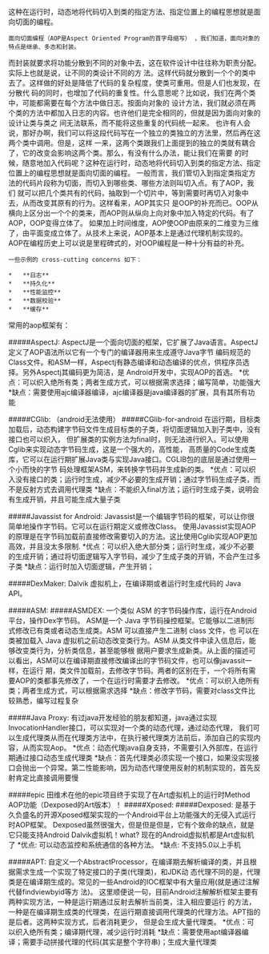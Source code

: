 这种在运行时，动态地将代码切入到类的指定方法、指定位置上的编程思想就是面向切面的编程。

    面向切面编程（AOP是Aspect Oriented Program的首字母缩写） ，我们知道，面向对象的特点是继承、多态和封装。
而封装就要求将功能分散到不同的对象中去，这在软件设计中往往称为职责分配。实际上也就是说，让不同的类设计不同的方
法。这样代码就分散到一个个的类中去了。这样做的好处是降低了代码的复杂程度，使类可重用。但是人们也发现，在分散代
码的同时，也增加了代码的重复性。什么意思呢？比如说，我们在两个类中，可能都需要在每个方法中做日志。按面向对象的
设计方法，我们就必须在两个类的方法中都加入日志的内容。也许他们是完全相同的，但就是因为面向对象的设计让类与类之
间无法联系，而不能将这些重复的代码统一起来。
    也许有人会说，那好办啊，我们可以将这段代码写在一个独立的类独立的方法里，然后再在这两个类中调用。但是，这样
一来，这两个类跟我们上面提到的独立的类就有耦合了，它的改变会影响这两个类。那么，有没有什么办法，能让我们在需要
的时候，随意地加入代码呢？这种在运行时，动态地将代码切入到类的指定方法、指定位置上的编程思想就是面向切面的编程。
    一般而言，我们管切入到指定类指定方法的代码片段称为切面，而切入到哪些类、哪些方法则叫切入点。有了AOP，我们
就可以把几个类共有的代码，抽取到一个切片中，等到需要时再切入对象中去，从而改变其原有的行为。这样看来，AOP其实只
是OOP的补充而已。OOP从横向上区分出一个个的类来，而AOP则从纵向上向对象中加入特定的代码。有了AOP，OOP变得立体了。
如果加上时间维度，AOP使OOP由原来的二维变为三维了，由平面变成立体了。从技术上来说，AOP基本上是通过代理机制实现的。
AOP在编程历史上可以说是里程碑式的，对OOP编程是一种十分有益的补充。

    一些示例的 cross-cutting concerns 如下：

    *   **日志**
    *   **持久化**
    *   **性能监控**
    *   **数据校验**
    *   **缓存**


常用的aop框架有：

#####AspectJ:
AspectJ是一个面向切面的框架，它扩展了Java语言。AspectJ定义了AOP语法所以它有一个专门的编译器用来生成遵守Java字节
编码规范的Class文件。和ASM一样，Aspectj有静态编译和动态编译的优点，供程序员选择。另外Aspectj其编码更为简洁，是
Android开发中，实现AOP的首选。
*优点：可以织入绝所有类；两者生成方式，可以根据需求选择；编写简单，功能强大
*缺点：需要使用ajc编译器编译，ajc编译器是java编译器的扩展，具有其所有功能


#####CGlib: （android无法使用）
#####CGlib-for-android
在运行期，目标类加载后，动态构建字节码文件生成目标类的子类，将切面逻辑加入到子类中，没有接口也可以织入，
但扩展类的实例方法为final时，则无法进行织入。可以使用Cglib来实现动态字节码生成，这是一个强大的，高性能，
高质量的Code生成类库，它可以在运行期扩展Java类与实现Java接口。CGLIB包的底层是通过使用一个小而快的字节
码处理框架ASM，来转换字节码并生成新的类。
*优点：可以织入没有接口的类；运行时生成，减少不必要的生成开销；通过字节码生成子类，而不是反射方式去调用代理类
*缺点：不能织入final方法；运行时生成子类，说明会有生成开销，并且可能生成大量子类


#####Javassist for Android:
Javassist是一个编辑字节码的框架，可以让你很简单地操作字节码。它可以在运行期定义或修改Class。
使用Javassist实现AOP的原理是在字节码加载前直接修改需要切入的方法。这比使用Cglib实现AOP更加高效，并且没太多限制.
*优点：可以织入绝大部分类；运行时生成，减少不必要的生成开销；通过将切面逻辑写入字节码，减少了生成子类的开销，不会产生过多子类
*缺点：运行时加入切面逻辑，产生开销；


#####DexMaker: Dalvik 虚拟机上，在编译期或者运行时生成代码的 Java API。


#####ASM:
#####ASMDEX: 一个类似 ASM 的字节码操作库，运行在Android平台，操作Dex字节码。
ASM是一个 Java 字节码操控框架。它能够以二进制形式修改已有类或者动态生成类。ASM 可以直接产生二进制 class 文件，也
可以在类被加载入 Java 虚拟机之前动态改变类行为。ASM 从类文件中读入信息后，能够改变类行为，分析类信息，甚至能够根
据用户要求生成新类。从上面的描述可以看出，ASM可以在编译期直接修改编译出的字节码文件，也可以像javassit一样，在运行
期，类文件加载前，去修改字节码。两者的区别在于，一个将所有需要AOP的类都事先修改了，一个在运行时需要才去修改。
*优点：可以织入绝所有类；两者生成方式，可以根据需求选择
*缺点：修改字节码，需要对class文件比较熟悉，编写过程复杂


#####Java Proxy:
有过java开发经验的朋友都知道，java通过实现InvocationHandler接口，可以实现对一个类的动态代理，通过动态代理，
我们可以生成代理类从而在代理类方法中，在执行被代理类方法前后，添加自己的实现内容，从而实现Aop。
*优点：动态代理java自身支持，不需要引入外部库，在运行期通过接口动态生成代理类
*缺点：首先代理类必须实现一个接口，如果没实现接口会抛出一个异常。第二性能影响，因为动态代理使用反射的机制实现的，首先反射肯定比直接调用要慢

#####epic
田维术在他的epic项目终于实现了在Art虚拟机上的运行时Method AOP功能（Dexposed的Art版本）！
#####Xposed:
#####Dexposed: 是基于久负盛名的开源Xposed框架实现的一个Android平台上功能强大的无侵入式运行时AOP框架。
Dexposed虽然很强大，但是但是但是，它有个致命的缺点，就是它只能支持Android Dalvik虚拟机！what? 现在的Android虚拟机都是Art虚拟机了
*优点: 可以动态监控和系统通信的各种方法。
*缺点: 不支持5.0以上手机


#####APT:
自定义一个AbstractProcessor，在编译期去解析编译的类，并且根据需求生成一个实现了特定接口的子类(代理类)，和JDK动
态代理不同的是，代理类是在编译期生成的。常见的一些Android的IOC框架中有大量应用(就是通过注解代替findviewbyid等方
法)。 这里顺便说一句，目前Android注解解析框架主要有两种实现方法，一种是运行期通过反射去解析当前类，注入相应要运行
的方法，一种是在编译期生成类的代理类，在运行期直接调用代理类的代理方法。APT指的是后者。这两种实现方式，后者消耗更少，
但是会生成大量代理类。
*优点：可以织入绝所有类；编译期代理，减少运行时消耗
*缺点：需要使用apt编译器编译；需要手动拼接代理的代码(其实是整个字符串)；生成大量代理类